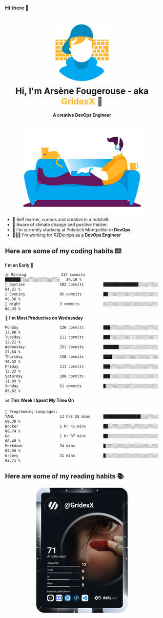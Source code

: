 ### Hi there 👋

<!--
**GridexX/gridexx** is a ✨ _special_ ✨ repository because its `README.md` (this file) appears on your GitHub profile.

Here are some ideas to get you started:

- 🔭 I’m currently working on ...
- 🌱 I’m currently learning ...
- 👯 I’m looking to collaborate on ...
- 🤔 I’m looking for help with ...
- 💬 Ask me about ...
- 📫 How to reach me: ...
- 😄 Pronouns: ...
- ⚡ Fun fact: ...
-->


<!-- Header -->
<h1 align="center">
  <img src="./images/user_profile.png" width="200">
  <br>
  Hi, I'm Arsène Fougerouse - aka <span style="color:#ffb72e">GridexX</span> 👋
</h1>


<p align="center">
  <b>A creative DevOps Engineer </b>
</p>
<br/>
<p align="center">
  <img src="./images/man_couch.png" width="400">
</p>

- 🎨 Self learner, curious and creative in a nutshell. 
- 🌱 Aware of climate change and positive thinker.
- 📕 I'm currently studying at Polytech Montpellier in **DevOps**
- 👨🏻‍💻 I'm working for [R2Devops](https://r2devops.io) as a **DevOps Engineer**


## Here are some of my coding habits ⌨️

<!-- Add a section about tech and Ops stack
  Like this one : https://github.com/Xanthus58#-tech-stack
-->
<!--START_SECTION:waka-->
**I'm an Early 🐤** 

```text
🌞 Morning                237 commits         ███████░░░░░░░░░░░░░░░░░░   26.10 % 
🌆 Daytime                583 commits         ████████████████░░░░░░░░░   64.21 % 
🌃 Evening                85 commits          ██░░░░░░░░░░░░░░░░░░░░░░░   09.36 % 
🌙 Night                  3 commits           ░░░░░░░░░░░░░░░░░░░░░░░░░   00.33 % 
```
📅 **I'm Most Productive on Wednesday** 

```text
Monday                   126 commits         ███░░░░░░░░░░░░░░░░░░░░░░   13.88 % 
Tuesday                  111 commits         ███░░░░░░░░░░░░░░░░░░░░░░   12.22 % 
Wednesday                251 commits         ███████░░░░░░░░░░░░░░░░░░   27.64 % 
Thursday                 150 commits         ████░░░░░░░░░░░░░░░░░░░░░   16.52 % 
Friday                   111 commits         ███░░░░░░░░░░░░░░░░░░░░░░   12.22 % 
Saturday                 108 commits         ███░░░░░░░░░░░░░░░░░░░░░░   11.89 % 
Sunday                   51 commits          █░░░░░░░░░░░░░░░░░░░░░░░░   05.62 % 
```


📊 **This Week I Spent My Time On** 

```text
💬 Programming Languages: 
YAML                     13 hrs 28 mins      █████████████████░░░░░░░░   69.30 % 
Docker                   1 hr 41 mins        ██░░░░░░░░░░░░░░░░░░░░░░░   08.74 % 
Go                       1 hr 37 mins        ██░░░░░░░░░░░░░░░░░░░░░░░   08.40 % 
Markdown                 34 mins             █░░░░░░░░░░░░░░░░░░░░░░░░   02.94 % 
Groovy                   31 mins             █░░░░░░░░░░░░░░░░░░░░░░░░   02.71 % 
```


<!--END_SECTION:waka-->

## Here are some of my reading habits 📚
<div  align="center">
  <img src="./images/devcard.svg" width="300">
</div>
